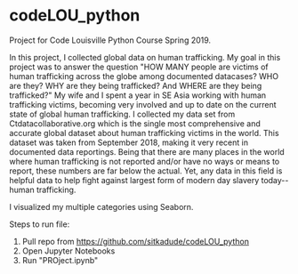 # codeLOU_python
Project for Code Louisville Python Course Spring 2019. 

In this project, I collected global data on human trafficking. My goal in this project was to answer the question "HOW MANY people are victims of human trafficking across the globe among documented datacases? WHO are they? WHY are they being trafficked? And WHERE are they being trafficked?" My wife and I spent a year in SE Asia working with human trafficking victims, becoming very involved and up to date on the current state of global human trafficking. I collected my data set from Ctdatacollaborative.org which is the single most comprehensive and accurate global dataset about human trafficking victims in the world. This dataset was taken from September 2018, making it very recent in documented data reportings. Being that there are many places in the world where human trafficking is not reported and/or have no ways or means to report, these numbers are far below the actual. Yet, any data in this field is helpful data to help fight against largest form of modern day slavery today--human trafficking.

I visualized my multiple categories using Seaborn.

Steps to run file:
1) Pull repo from https://github.com/sitkadude/codeLOU_python
2) Open Jupyter Notebooks
3) Run "PROject.ipynb"
